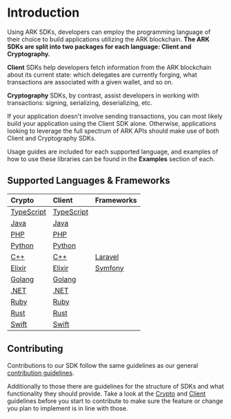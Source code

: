 # Introduction

Using ARK SDKs, developers can employ the programming language of their choice to build applications utilizing the ARK blockchain. **The ARK SDKs are split into two packages for each language: Client and Cryptography.**

**Client** SDKs help developers fetch information from the ARK blockchain about its current state: which delegates are currently forging, what transactions are associated with a given wallet, and so on.

**Cryptography** SDKs, by contrast, assist developers in working with transactions: signing, serializing, deserializing, etc.

If your application doesn't involve sending transactions, you can most likely build your application using the Client SDK alone. Otherwise, applications looking to leverage the full spectrum of ARK APIs should make use of both Client and Cryptography SDKs.

Usage guides are included for each supported language, and examples of how to use these libraries can be found in the **Examples** section of each.

## Supported Languages & Frameworks

| Crypto | Client | Frameworks |
| :--- | :--- | :--- |
| [TypeScript](https://github.com/ArkEcosystem/gitbooks-sdk/tree/24a0f2ca8731c280dab0dfe5f890a471c7d2252e/typescript/crypto/README.md) | [TypeScript](https://github.com/ArkEcosystem/gitbooks-sdk/tree/24a0f2ca8731c280dab0dfe5f890a471c7d2252e/typescript/client/README.md) |  |
| [Java](java/crypto/) | [Java](java/client/) |  |
| [PHP](php/crypto/) | [PHP](php/client/) |  |
| [Python](python/crypto/) | [Python](python/client/) |  |
| [C++](c++/crypto/) | [C++](c++/client/) | [Laravel](frameworks/laravel.md) |
| [Elixir](elixir/crypto/) | [Elixir](elixir/client/) | [Symfony](frameworks/symfony.md) |
| [Golang](golang/crypto/) | [Golang](golang/client/) |  |
| [.NET](https://github.com/ArkEcosystem/gitbooks-sdk/tree/24a0f2ca8731c280dab0dfe5f890a471c7d2252e/dotnet/crypto/README.md) | [.NET](dotnet/client/) |  |
| [Ruby](ruby/crypto/) | [Ruby](ruby/client/) |  |
| [Rust](rust/crypto/) | [Rust](rust/client/) |  |
| [Swift](swift/crypto/) | [Swift](swift/client/) |  |

## Contributing

Contributions to our SDK follow the same guidelines as our general [contribution guidelines](https://docs.ark.io/guidebook/contribution-guidelines/contributing.html).

Additionally to those there are guidelines for the structure of SDKs and what functionality they should provide. Take a look at the [Crypto](https://github.com/ArkEcosystem/gitbooks-sdk/tree/fcb399a02301c4ed91f0da34e9adbad8e0d2f3dc/guidelines/crypto/README.md) and [Client](https://github.com/ArkEcosystem/gitbooks-sdk/tree/fcb399a02301c4ed91f0da34e9adbad8e0d2f3dc/guidelines/client/README.md) guidelines before you start to contribute to make sure the feature or change you plan to implement is in line with those.

